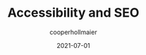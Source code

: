 ---
author: cooperhollmaier
date: 2021-07-01
layout: post.njk
publisher: a11yproject
tags:
  - article
  - accessibility
  - seo
  - html
target_url: https://www.a11yproject.com/posts/2021-07-02-accessibility-seo/
title: Accessibility and SEO
---